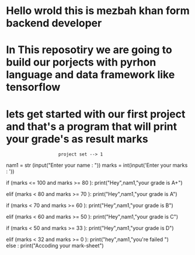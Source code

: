 # Hello wrold this is mezbah khan form backend developer # 
# In This reposotiry we are going to build our porjects with pyrhon language and data framework like tensorflow # 
# lets get started with our first project and that's a program that will print your grade's as result marks # 
                        project set --> 1 
                        
nam1 = str (input("Enter your name : "))
marks = int(input('Enter your marks : '))

if (marks <= 100 and marks >= 80 ):
 print("Hey",nam1,"your grade is A+")

elif (marks < 80 and marks >= 70 ):
    print("Hey",nam1,"your grade is A")

if (marks < 70 and marks >= 60 ):
    print("Hey",nam1,"your grade is B")
    
elif (marks < 60 and marks >= 50 ):
    print("Hey",nam1,"your grade is C")
    
if (marks < 50 and marks >= 33 ):
    print("Hey",nam1,"your grade is D")

elif (marks < 32 and marks >= 0 ):
    print("hey",nam1,"you're failed ")   
else :
    print("Accoding your mark-sheet")


    
